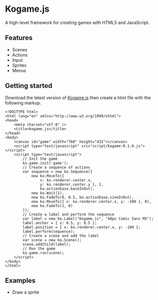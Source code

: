Kogame.js
=========
A high-level framework for creating games with HTML5 and JavaScript.

Features
--------
* Scenes
* Actions
* Input
* Sprites
* Menus

Getting started
---------------
Download the latest version of [Kogame.js](https://raw.github.com/kobingo/kogame.js/master/kogame-0.1.0.js) 
then create a html file with the following markup.

    <!DOCTYPE html>
    <html lang="en" xmlns="http://www.w3.org/1999/xhtml">
    <head>
        <meta charset="utf-8" />
        <title>kogame.js</title>
    </head>
    <body>
        <canvas id="game" width="768" height="432"></canvas>
        <script type="text/javascript" src="script/kogame-0.1.0.js"></script>
        <script type="text/javascript">
            // Init the game
            ko.game.init('game');
            // Create a sequence of actions
            var sequence = new ko.Sequence([
                new ko.MoveTo({ 
            		x: ko.renderer.center.x, 
            		y: ko.renderer.center.y }, 1,
            		ko.actionEase.backInOut),
            	new ko.Wait(2),
            	new ko.FadeTo(0, 0.5, ko.actionEase.sineInOut),
            	new ko.MoveTo({ x: ko.renderer.center.x, y: -100 }, 0),
            	new ko.FadeTo(1, 0)
            ]);
            // Create a label and perform the sequence
            var label = new ko.Label("Kogame.js", "48px Comic Sans MS");
            label.anchor = { x: 0.5, y: 0.5 };
            label.position = { x: ko.renderer.center.x, y: -100 };
            label.perform(sequence);
            // Create a scene and add the label
            var scene = new ko.Scene();
            scene.addChild(label);
            // Run the game
            ko.game.run(scene);
        </script>
    </body>
    </html>

Examples
--------
* Draw a sprite